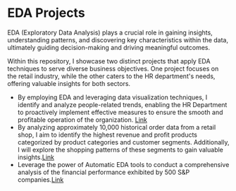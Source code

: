# EDA Projects

EDA (Exploratory Data Analysis) plays a crucial role in gaining insights, understanding patterns, and discovering key characteristics within the data, ultimately guiding decision-making and driving meaningful outcomes.

Within this repository, I showcase two distinct projects that apply EDA techniques to serve diverse business objectives. One project focuses on the retail industry, while the other caters to the HR department's needs, offering valuable insights for both sectors.

* By employing EDA and leveraging data visualization techniques, I identify and analyze people-related trends, enabling the HR Department to proactively implement effective measures to ensure the smooth and profitable operation of the organization. [Link](https://github.com/lethuyngocan/EDA-Projects/blob/master/who-left-the-company-eda-analysis.ipynb)
* By analyzing approximately 10,000 historical order data from a retail shop, I aim to identify the highest revenue and profit products categorized by product categories and customer segments. Additionally, I will explore the shopping patterns of these segments to gain valuable insights.[Link](https://github.com/lethuyngocan/EDA-Projects/blob/master/super-store-sale-analysis-eda.ipynb)
* Leverage the power of Automatic EDA tools to conduct a comprehensive analysis of the financial performance exhibited by 500 S&P companies.[Link](https://www.kaggle.com/code/ankumagawa/automatic-eda-with-dataprep-autoviz-profiling)
